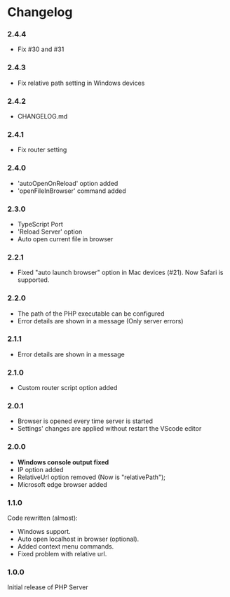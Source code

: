 # Changelog

### 2.4.4
* Fix #30 and #31

### 2.4.3
* Fix relative path setting in Windows devices

### 2.4.2
* CHANGELOG.md

### 2.4.1
* Fix router setting

### 2.4.0
* 'autoOpenOnReload' option added
* 'openFileInBrowser' command added

### 2.3.0
* TypeScript Port
* 'Reload Server' option
* Auto open current file in browser

### 2.2.1
* Fixed "auto launch browser" option in Mac devices (#21). Now Safari is supported.

### 2.2.0
* The path of the PHP executable can be configured
* Error details are shown in a message (Only server errors)

### 2.1.1
* Error details are shown in a message

### 2.1.0
* Custom router script option added

### 2.0.1
* Browser is opened every time server is started
* Settings' changes are applied without restart the VScode editor

### 2.0.0
* **Windows console output fixed**
* IP option added
* RelativeUrl option removed (Now is "relativePath");
* Microsoft edge browser added

### 1.1.0
Code rewritten (almost):
* Windows support.
* Auto open localhost in browser (optional).
* Added context menu commands.
* Fixed problem with relative url.

### 1.0.0
Initial release of PHP Server